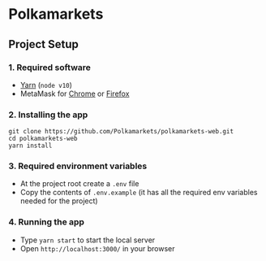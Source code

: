 # Polkamarkets

## Project Setup

### 1. Required software

- [Yarn](https://yarnpkg.com/) (`node v10`)
- MetaMask for [Chrome](https://chrome.google.com/webstore/detail/metamask/nkbihfbeogaeaoehlefnkodbefgpgknn?hl=en) or [Firefox](https://addons.mozilla.org/en-US/firefox/addon/ether-metamask/)

### 2. Installing the app

```
git clone https://github.com/Polkamarkets/polkamarkets-web.git
cd polkamarkets-web
yarn install
```

### 3. Required environment variables

- At the project root create a `.env` file
- Copy the contents of `.env.example` (it has all the required env variables needed for the project)

### 4. Running the app

- Type `yarn start` to start the local server
- Open `http://localhost:3000/` in your browser
